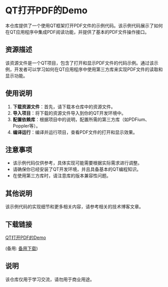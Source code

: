 # QT打开PDF的Demo

本仓库提供了一个使用QT框架打开PDF文件的示例代码。该示例代码展示了如何在QT应用程序中集成PDF阅读功能，并提供了基本的PDF文件操作接口。

## 资源描述

该资源文件是一个QT项目，包含了打开和显示PDF文件的代码示例。通过该示例，开发者可以学习如何在QT应用程序中使用第三方库来实现PDF文件的读取和显示功能。

## 使用说明

1. **下载资源文件**：首先，请下载本仓库中的资源文件。
2. **导入项目**：将下载的资源文件导入到你的QT开发环境中。
3. **配置依赖库**：根据项目中的说明，配置所需的第三方库（如PDFium、Poppler等）。
4. **编译运行**：编译并运行项目，查看PDF文件的打开和显示效果。

## 注意事项

- 该示例代码仅供参考，具体实现可能需要根据实际需求进行调整。
- 请确保你已经安装了QT开发环境，并且具备基本的QT编程知识。
- 在使用第三方库时，请注意库的版本兼容性问题。

## 其他说明

该示例代码的实现细节和更多相关内容，请参考相关的技术博客文章。

## 下载链接
[QT打开PDF的Demo](https://pan.quark.cn/s/dea662c5786a) 

(备用: [备用下载](https://pan.baidu.com/s/1hiMSLYVJszoXVCNTOiP56w?pwd=4sxc))

## 说明

该仓库仅用于学习交流，请勿用于商业用途。
